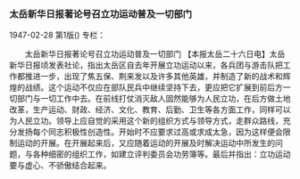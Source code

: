 ### 太岳新华日报著论号召立功运动普及一切部门

1947-02-28
第1版()
专栏：

　　太岳新华日报著论号召立功运动普及一切部门
    【本报太岳二十六日电】太岳新华日报顷发表社论，指出太岳区自去年开展立功运动以来，各兵团与游击队把工作都推进一步，出现了焦五保、荆来发以及许多其他英雄，并制造了新的战术和辉煌的战绩。这个运动不仅应在部队民兵中继续坚持下去，更应把它扩展到前后方一切部门与一切工作中去。在前线打仗消灭敌人固然能够为人民立功，在后方做土地改革，生产运动、财政、经济、文化、教育、后勤、卫生等各方面工作，同样可以为人民立功。领导上应自觉的采用这个新的组织方式与领导方式，走群众路线，充分发扬每个同志积极性创造性。开始时不应要求过高或求成太急，因为这样便会限制运动的开展。在开展起来后，又应随着运动的开展及时解决运动中所发生的问题，与各种细密的组织工作，如建立评判委员会功劳簿等。最后并指出：立功运动要与虚心、不骄傲结合起来。
